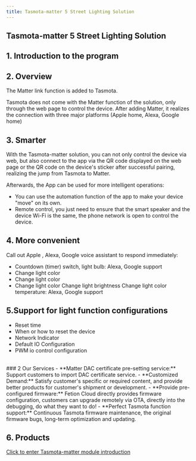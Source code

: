 ```yaml
---
title: Tasmota-matter 5 Street Lighting Solution
---
```


## Tasmota-matter 5 Street Lighting Solution

## 1. Introduction to the program

## 2. Overview

The Matter link function is added to Tasmota.

Tasmota does not come with the Matter function of the solution, only through the web page to control the device. After adding Matter, it realizes the connection with three major platforms (Apple home, Alexa, Google home)

## 3. Smarter
With the Tasmota-matter solution, you can not only control the device via web, but also connect to the app via the QR code displayed on the web page or the QR code on the device's sticker after successful pairing, realizing the jump from Tasmota to Matter.

Afterwards, the App can be used for more intelligent operations:

- You can use the automation function of the app to make your device "move" on its own.
- Remote control, you just need to ensure that the smart speaker and the device Wi-Fi is the same, the phone network is open to control the device.

## 4. More convenient

Call out Apple , Alexa, Google voice assistant to respond immediately:

- Countdown (timer) switch, light bulb: Alexa, Google support
- Change light color
- Change light color
- Change light color Change light brightness Change light color temperature: Alexa, Google support

## 5.Support for light function configurations
- Reset time
- When or how to reset the device
- Network Indicator
- Default IO Configuration
- PWM io control configuration

<br>
### 2 Our Services
- **Matter DAC certificate pre-setting service:** Support customers to import DAC certificate service. 
- **Customized Demand:** Satisfy customer's specific or required content, and provide better products for customer's shipment or development.
- **Provide pre-configured firmware:** Fetion Cloud directly provides firmware configuration, customers can upgrade remotely via OTA, directly into the debugging, do what they want to do!
- **Perfect Tasmota function support:** Continuous Tasmota firmware maintenance, the original firmware bugs, long-term optimization and updating.

## 6. Products
[Click to enter Tasmota-matter module introduction](../../products/tasmota/tasmota-matter.md)

